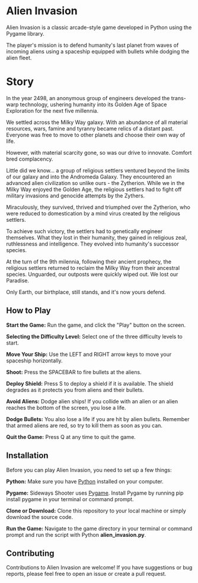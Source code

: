# Alien Invasion
Alien Invasion is a classic arcade-style game developed in Python using the Pygame library.  

The player's mission is to defend humanity's last planet from waves of incoming aliens using a spaceship equipped with bullets while dodging the alien fleet.  

# Story
In the year 2498, an anonymous group of engineers developed the trans-warp technology, ushering humanity into its Golden Age of Space Exploration for the next five millennia.  

We settled across the Milky Way galaxy. With an abundance of all material resources, wars, famine and tyranny became relics of a distant past. Everyone was free to move to other planets and choose their own way of life.  

However, with material scarcity gone, so was our drive to innovate. Comfort bred complacency.

Little did we know... a group of religious settlers ventured beyond the limits of our galaxy and into the Andromeda Galaxy. They encountered an advanced alien civilization so unlike ours - the Zytherion.
While we in the Milky Way enjoyed the Golden Age, the religious settlers had to fight off military invasions and genocide attempts by the Zythers.  

Miraculously, they survived, thrived and triumphed over the Zytherion, who were reduced to domestication by a mind virus created by the religious settlers.  

To achieve such victory, the settlers had to genetically engineer themselves. What they lost in their humanity, they gained in religious zeal, ruthlessness and intelligence. They evolved into humanity's successor species.  

At the turn of the 9th milennia, following their ancient prophecy, the religious settlers returned to reclaim the Milky Way from their ancestral species. Unguarded, our outposts were quickly wiped out. We lost our Paradise.  

Only Earth, our birthplace, still stands, and it's now yours defend.

## How to Play
**Start the Game:** Run the game, and click the "Play" button on the screen.  

**Selecting the Difficulty Level:** Select one of the three difficulty levels to start.  

**Move Your Ship:** Use the LEFT and RIGHT arrow keys to move your spaceship horizontally.  

**Shoot:** Press the SPACEBAR to fire bullets at the aliens.  

**Deploy Shield:** Press S to deploy a shield if it is available. The shield degrades as it protects you from aliens and their bullets. 

**Avoid Aliens:** Dodge alien ships! If you collide with an alien or an alien reaches the bottom of the screen, you lose a life.  

**Dodge Bullets:** You also lose a life if you are hit by alien bullets. Remember that armed aliens are red, so try to kill them as soon as you can.

**Quit the Game:** Press Q at any time to quit the game.  

## Installation
Before you can play Alien Invasion, you need to set up a few things:  

**Python:** Make sure you have [Python](https://www.python.org) installed on your computer.  

**Pygame:** Sideways Shooter uses [Pygame](https://www.pygame.org). Install Pygame by running pip install pygame in your terminal or command prompt.  

**Clone or Download:** Clone this repository to your local machine or simply download the source code.  

**Run the Game:** Navigate to the game directory in your terminal or command prompt and run the script with Python **alien_invasion.py**.

## Contributing
Contributions to Alien Invasion are welcome! If you have suggestions or bug reports, please feel free to open an issue or create a pull request.
